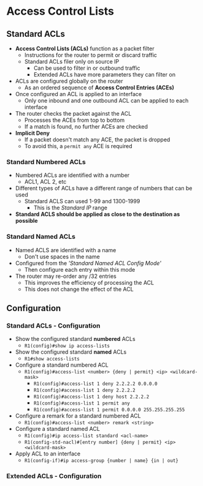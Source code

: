 # Access Control Lists

## Standard ACLs

- **Access Control Lists (ACLs)** function as a packet filter
  - Instructions for the router to permit or discard traffic
  - Standard ACLs filer only on source IP
    - Can be used to filter in or outbound traffic
    - Extended ACLs have more parameters they can filter on
- ACLs are configured globally on the router
  - As an ordered sequence of **Access Control Entries (ACEs)**
- Once configured an ACL is applied to an interface
  - Only one inbound and one outbound ACL can be applied to each interface
- The router checks the packet against the ACL
  - Processes the ACEs from top to bottom
  - If a match is found, no further ACEs are checked
- **Implicit Deny**
  - If a packet doesn't match any ACE, the packet is dropped
  - To avoid this, a `permit any` ACE is required

### Standard Numbered ACLs

- Numbered ACLs are identified with a number
  - ACL1, ACL 2, etc
- Different types of ACLs have a different range of numbers that can be used
  - Standard ACLS can used 1-99 and 1300-1999
    - This is the *Standard IP* range
- **Standard ACLS should be applied as close to the destination as possible**

### Standard Named ACLs

- Named ACLS are identified with a name
  - Don't use spaces in the name
- Configured from the *'Standard Named ACL Config Mode'*
  - Then configure each entry within this mode
- The router may re-order any /32 entries
  - This improves the efficiency of processing the ACL
  - This does not change the effect of the ACL

## Configuration

### Standard ACLs - Configuration

- Show the configured standard **numbered** ACLs
  - `R1(config)#show ip access-lists`
- Show the configured standard **named** ACLs
  - `R1#show access-lists`
- Configure a standard numbered ACL
  - `R1(config)#access-list <number> {deny | permit} <ip> <wildcard-mask>`
    - `R1(config)#access-list 1 deny 2.2.2.2 0.0.0.0`
    - `R1(config)#access-list 1 deny 2.2.2.2`
    - `R1(config)#access-list 1 deny host 2.2.2.2`
    - `R1(config)#access-list 1 permit any`
    - `R1(config)#access-list 1 permit 0.0.0.0 255.255.255.255`
- Configure a remark for a standard numbered ACL
  - `R1(config)#access-list <number> remark <string>`
- Configure a standard named ACL
  - `R1(config)#ip access-list standard <acl-name>`
  - `R1(config-std-nacl)#[entry number] {deny | permit} <ip> <wildcard-mask>`
- Apply ACL to an interface
  - `R1(config-if)#ip access-group {number | name} {in | out}`

### Extended ACLs - Configuration
